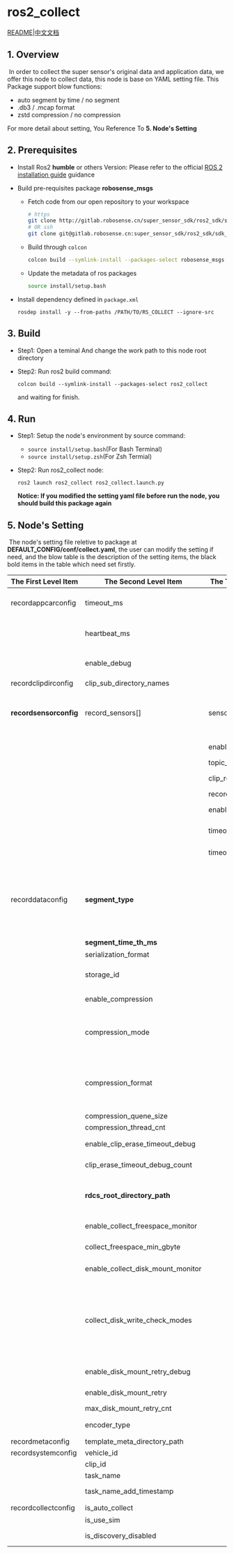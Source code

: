 # ros2_collect 

[README](./README.md)|[中文文档](README_CN.md)

## 1. Overview

​	In order to collect the super sensor's original data and application data, we offer this node to collect data,  this node is base on YAML setting file. This Package support blow functions: 

-  auto segment by time / no segment 
- .db3 / .mcap  format 
- zstd compression / no compression 

For more detail about setting, You Reference To **5. Node's Setting**



## 2. Prerequisites 

- Install Ros2  **humble** or others Version: Please refer to the official [ROS 2 installation guide](https://docs.ros.org/en/humble/Installation/Ubuntu-Install-Debians.html) guidance

- Build pre-requisites package **robosense_msgs**

  - Fetch code from our open repository to your workspace

    ```bash
    # https
    git clone http://gitlab.robosense.cn/super_sensor_sdk/ros2_sdk/sdk_infra.git
    # OR ssh
    git clone git@gitlab.robosense.cn:super_sensor_sdk/ros2_sdk/sdk_infra.git
    ```

  - Build through `colcon`

    ```bash
    colcon build --symlink-install --packages-select robosense_msgs
    ```

  - Update the metadata of ros packages

    ```bash
    source install/setup.bash
    ```

- Install dependency defined in `package.xml`

  ```shell
  rosdep install -y --from-paths /PATH/TO/RS_COLLECT --ignore-src
  ```

  

## 3. Build 

- Step1: Open a teminal And change the work path to this node root directory 

- Step2: Run ros2 build command: 

  ```shell
  colcon build --symlink-install --packages-select ros2_collect
  ```

  and waiting for finish. 

  

## 4. Run 

- Step1: Setup the node's environment by source command: 

  - `source install/setup.bash`(For Bash Terminal) 
  - `source install/setup.zsh`(For Zsh Termial) 

- Step2: Run ros2_collect node: 

  ```shell
  ros2 launch ros2_collect ros2_collect.launch.py
  ```

  **Notice: If you modified the setting yaml file before run the node, you should build this package again** 

## 5.  Node's Setting 

​	The node's setting file reletive to package at **DEFAULT_CONFIG/conf/collect.yaml**, the user can modify the setting if need, and the blow table is the description of the setting items, the black bold items in the table which need set firstly. 	

| The First Level Item   | The Second Level Item             | The Third Level Item | Type     | Discription                                                  |
| ---------------------- | --------------------------------- | -------------------- | -------- | ------------------------------------------------------------ |
| recordappcarconfig     | timeout_ms                        |                      | uint32_t | Effective in App Control Mode: communication timeout threshold with App, default:  604800000，unit: ms |
|                        | heartbeat_ms                      |                      | uint32_t | Effective in App Control Mode: heartbeat timeout threshold with App, default: 5000，unit: ms |
|                        | enable_debug                      |                      | bool     | Effective in App Control Mode: whether enable debug information output, default: true |
| recordclipdirconfig    | clip_sub_directory_names          |                      | string[] | sub-directory name in clip                                   |
| **recordsensorconfig** | record_sensors[]                  | sensor_type          | string   | support: <br />"RS_RECORD_DATA_ANY": means this topic data is not h265 format data<br />“RS_RECORD_DATA_H265”: means this topic data is h265 format data，<br /> |
|                        |                                   | enable_topic         | bool     | whether enable this topic to collect, default: false         |
|                        |                                   | topic_name           | string   | topic name which need collect                                |
|                        |                                   | clip_rel_directory   | string   | topic message data save sub-directory name                   |
|                        |                                   | record_file_name     | string   | topic message save file name                                 |
|                        |                                   | enable_timeout_check | bool     | whether enable timeout check, default: false                 |
|                        |                                   | timeout_warn_th_ms   | uint32_t | warning level timeout check threshold，unit: ms              |
|                        |                                   | timeout_error_th_ms  | uint32_t | error level timeout check threshold，unit: ms                |
| recorddataconfig       | **segment_type**                  |                      | string   | support two types: (a) "RS_RECORD_SEGMENT_BY_TIME": means data collection will auto segment by time, the time threshold is "segment_time_th_ms" "RS_RECROD_SEGMENT_NO_SEG":  means data collection don't segment, default |
|                        | **segment_time_th_ms**            |                      | uint32_t | auto segment by time threshold，unit: ms                     |
|                        | serialization_format              |                      | string   | Fixed: "cdr"                                                 |
|                        | storage_id                        |                      | string   | support two types:  <br />(a)"sqlite3", default <br />(b)"mcap" |
|                        | enable_compression                |                      | bool     | whether enable compression, default: false                   |
|                        | compression_mode                  |                      | string   | support two types: <br />(a)  “MESSAGE", default<br />(b) "FILE"<br />**Notice:** If **storage_id** is"mcap", the **compress_mode** must "FILE" |
|                        | compression_format                |                      | string   | support two types: <br />(a) "fake_comp"<br />(b) "zstd",  default<br />**Notice:** We are not suggest to use "fake_comp", Because of this compress format seem don't compress data |
|                        | compression_quene_size            |                      | uint32_t | compression queue size, default: 50                          |
|                        | compression_thread_cnt            |                      | uint32_t | compression thread count, default: 1                         |
|                        | enable_clip_erase_timeout_debug   |                      | bool     | whether enable clip write timeout debug mode，default: false |
|                        | clip_erase_timeout_debug_count    |                      | uint32_t | clip write timeout debug mode trigger count, default: 2      |
|                        | **rdcs_root_directory_path**      |                      | string   | data save directory，the setting must end with "RDCS_ROOT/"，<br />For example: "/media/sti/data/RDCS_ROOT/" |
|                        | enable_collect_freespace_monitor  |                      | bool     | whether enable collection disk freespace check, default:  true |
|                        | collect_freespace_min_gbyte       |                      | uint32_t | the collection disk's minimal freespace size，default: 32, unit: GByte |
|                        | enable_collect_disk_mount_monitor |                      | bool     | whether enable collection disk mount check，default: true    |
|                        | collect_disk_write_check_modes    |                      | string[] | collection disk's user/other/group write property check, support three types: <br />(a) “RS_COLLECT_DISK_WRITE_CHECK_USR”, default<br />(b) “RS_COLLECT_DISK_WRITE_CHECK_OTH”<br /> (c) "RS_COLLECT_DISK_WRITE_CHECK_GRP" |
|                        | enable_disk_mount_retry_debug     |                      | bool     | whether enable remount disk debug mode，default: false       |
|                        | enable_disk_mount_retry           |                      | bool     | whether enable remount disk, default: false                  |
|                        | max_disk_mount_retry_cnt          |                      | uint32_t | remount disk retry count, default: 2                         |
|                        | encoder_type                      |                      | string   | camera data encode type，default: “H265”                     |
| recordmetaconfig       | template_meta_directory_path      |                      | string   | meta file search directory path                              |
| recordsystemconfig     | vehicle_id                        |                      | string   | vehicle id                                                   |
|                        | clip_id                           |                      | uint32_t | clip start number, default: 0                                |
|                        | task_name                         |                      | string   | collection task name, default: ""                            |
|                        | task_name_add_timestamp           |                      | bool     | whether use timestamp string as a part of task name, default: true |
| recordcollectconfig    | is_auto_collect                   |                      | bool     | whether is Non-App mode，default: true                       |
|                        | is_use_sim                        |                      | bool     | whether use simulated clock, default: false                  |
|                        | is_discovery_disabled             |                      | bool     | whether use disable topic discovery, default: false          |

